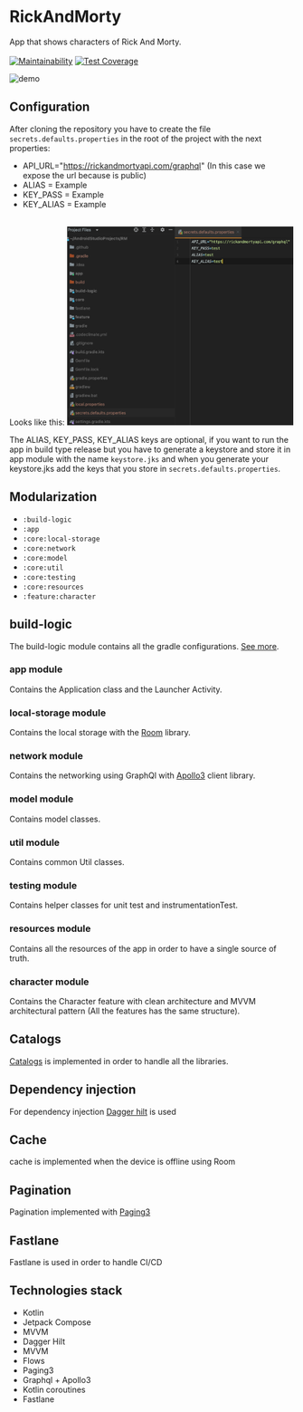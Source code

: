 # RickAndMorty
App that shows characters of Rick And Morty.
<br><br>
[![Maintainability](https://api.codeclimate.com/v1/badges/dd754f1953ff39dcfc4f/maintainability)](https://codeclimate.com/github/TheBlackBit/RickAndMorty/maintainability) [![Test Coverage](https://api.codeclimate.com/v1/badges/dd754f1953ff39dcfc4f/test_coverage)](https://codeclimate.com/github/TheBlackBit/RickAndMorty/test_coverage)

<img src="https://github.com/TheBlackBit/resources/blob/main/randm_gif.gif" alt="demo" height="300" />

## Configuration
After cloning the repository you have to create the file `secrets.defaults.properties` in the root of the project with the next properties:

- API_URL="https://rickandmortyapi.com/graphql" (In this case we expose the url because is public)
- ALIAS = Example
- KEY_PASS = Example
- KEY_ALIAS = Example
<br>
Looks like this:
<img src="https://github.com/TheBlackBit/resources/blob/main/r%26m_1.png" alt="example" width="400" />


The ALIAS, KEY_PASS, KEY_ALIAS keys are optional, if you want to run the app in build type release but you have to generate a keystore and store it in app module with the name `keystore.jks` and when you generate your keystore.jks add the keys that you store in `secrets.defaults.properties`.



## Modularization

- `:build-logic`
- `:app`
- `:core:local-storage`
- `:core:network`
- `:core:model`
- `:core:util`
- `:core:testing`
- `:core:resources`
- `:feature:character`

## build-logic
The build-logic module contains all the gradle configurations. [See more](https://developer.squareup.com/blog/herding-elephants/).

### app module
Contains the Application class and the Launcher Activity.


### local-storage module
Contains the local storage with the [Room](https://developer.android.com/training/data-storage/room?hl=es-419) library.

### network module
Contains the networking using GraphQl with [Apollo3](https://www.apollographql.com/docs/kotlin) client library.

### model module
Contains model classes.

### util module
Contains common Util classes.

### testing module
Contains helper classes for unit test and instrumentationTest.

### resources module
Contains all the resources of the app in order to have a single source of truth.

### character module
Contains the Character feature with clean architecture and MVVM architectural pattern (All the features has the same structure).

## Catalogs
[Catalogs](https://developer.android.com/build/migrate-to-catalogs) is implemented in order to handle all the libraries.

## Dependency injection
For dependency injection [Dagger hilt](https://developer.android.com/training/dependency-injection/hilt-android?hl=es-419) is used

## Cache
cache is implemented when the device is offline using Room

## Pagination
Pagination implemented with [Paging3](https://developer.android.com/jetpack/androidx/releases/paging?hl=es-419)

## Fastlane
Fastlane is used in order to handle CI/CD


## Technologies stack
- Kotlin
- Jetpack Compose
- MVVM
- Dagger Hilt
- MVVM
- Flows
- Paging3
- Graphql + Apollo3
- Kotlin coroutines
- Fastlane
